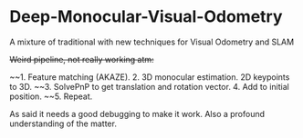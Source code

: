 # Deep-Monocular-Visual-Odometry
A mixture of traditional with new techniques for Visual Odometry and SLAM


~~Weird pipeline, not really working atm:~~

~~1. Feature matching (AKAZE).
2. 3D monocular estimation. 2D keypoints to 3D.
~~3. SolvePnP to get translation and rotation vector.
4. Add to initial position.
~~5. Repeat.


As said it needs a good debugging to make it work. Also a profound understanding of the matter.

